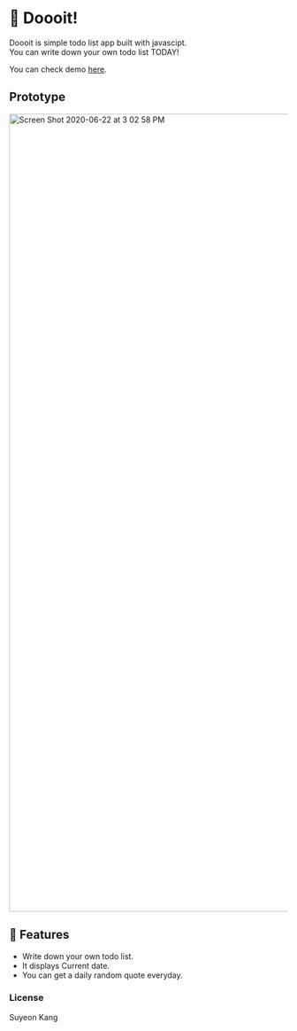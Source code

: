 # :muscle: Doooit!
Doooit is simple todo list app built with javascipt.  
You can write down your own todo list TODAY!

You can check demo [here](https://doooit.netlify.app).

## Prototype  
<img width="1440" alt="Screen Shot 2020-06-22 at 3 02 58 PM" src="https://user-images.githubusercontent.com/55128990/85253601-843fef80-b499-11ea-8c20-bf47c24633da.png">

## :dizzy: Features
  - Write down your own todo list.
  - It displays Current date.
  - You can get a daily random quote everyday.
  
### License
Suyeon Kang
